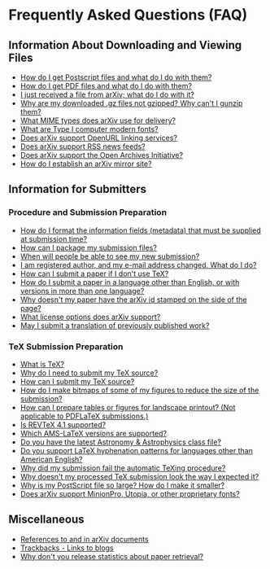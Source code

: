 # Frequently Asked Questions (FAQ)

## Information About Downloading and Viewing Files

  - [How do I get Postscript files and what do I do with
    them?](None)
  - [How do I get PDF files and what do I do with them?](/help/faq/pdfrotate.md)
  - [I just received a file from arXiv; what do I do with
    it?](/help/unpack.md)
  - [Why are my downloaded .gz files not gzipped? Why can't I gunzip
    them?](/help/faq/browsergunzip.md)
  - [What MIME types does arXiv use for delivery?](/help/mimetypes.md)
  - [What are Type I computer modern fonts?](/help/pscm.md)
  - [Does arXiv support OpenURL linking services?](/help/openurl.md)
  - [Does arXiv support RSS news feeds?](/help/rss.md)
  - [Does arXiv support the Open Archives Initiative?](/help/faq/index.md)
  - [How do I establish an arXiv mirror site?](/help/faq/cache.md)

## Information for Submitters

### Procedure and Submission Preparation

  - [How do I format the information fields (metadata) that must be
    supplied at submission time?](/help/prep.md)
  - [How can I package my submission files?](/help/tar.md)
  - [When will people be able to see my new
    submission?](None)
  - [I am registered author, and my e-mail address changed. What do I
    do?](/help/registerhelp.md#emailchange)
  - [How can I submit a paper if I don't use TeX?](/help/otherformats.md)
  - [How do I submit a paper in a language other than English, or with
    versions in more than one language?](/help/faq/multilang.md)
  - [Why doesn't my paper have the arXiv id stamped on the side of the
    page?](/help/faq/whynostamp.md)
  - [What license options does arXiv support?](/help/license.md)
  - [May I submit a translation of previously published
    work?](/help/translations.md)

<span id="tex"></span>

### TeX Submission Preparation

  - [What is TeX?](None)
  - [Why do I need to submit my TeX source?](/help/faq/whytex.md)
  - [How can I submit my TeX source?](/help/submit_tex.md)
  - [How do I make bitmaps of some of my figures to reduce the size of
    the submission?](/help/faq/index.md)
  - [How can I prepare tables or figures for landscape printout? (Not
    applicable to PDFLaTeX submissions.)](/help/faq/landscape.md)
  - [Is REVTeX 4.1 supported?](/help/faq/revtex.md)
  - [Which AMS-LaTeX versions are supported?](/help/faq/amslatex2000.md)
  - [Do you have the latest Astronomy & Astrophysics class
    file?](/help/faq/aaclass.md)
  - [Do you support LaTeX hyphenation patterns for languages other than
    American English?](/help/faq/texhyphenation.md)
  - [Why did my submission fail the automatic TeXing
    procedure?](/help/faq/mistakes.md)
  - [Why doesn't my processed TeX submission look the way I expected
    it?](/help/faq/texprobs.md)
  - [Why is my PostScript file so large? How do I make it
    smaller?](/help/faq/psjunk.md)
  - [Does arXiv support MinionPro, Utopia, or other proprietary
    fonts?](/help/faq/freefonts.md)

## Miscellaneous

  - [References to and in arXiv documents](/help/faq/references.md)
  - [Trackbacks - Links to blogs](/help/trackback.md)
  - [Why don't you release statistics about paper
    retrieval?](/help/faq/statfaq.md)
 
